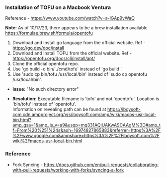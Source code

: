 ### Installation of TOFU on a Macbook Ventura
Reference - https://www.youtube.com/watch?v=a-lGAp9vWaQ   

**Note:** As of 10/17/23, there appears to be a brew installation available - https://formulae.brew.sh/formula/opentofu

1. Download and Install go language from the official website. Ref - https://go.dev/doc/install
2. Download and Install TOFU from the official website. Ref - https://opentofu.org/docs/cli/install/apt/
3. Clone the official opentofu repo.
4. Use 'go build -o bin/ ./cmd/tofu' instead of 'go build .'
5. Use 'sudo cp bin/tofu /usr/local/bin' instead of 'sudo cp opentofu /usr/local/bin'.
- **Issue:** "No such directory error" 

- **Resolution:** Executable filename is 'tofo' and not 'opentofu'. Location is 'bin/tofu' instead of 'opentofu'.    
Information on revealing path can be found at https://iboysoft-com.cdn.ampproject.org/v/s/iboysoft.com/amp/wiki/macos-usr-local-bin.html?amp_gsa=1&amp_js_v=a9&usqp=mq331AQIUAKwASCAAgM%3D#amp_tf=From%20%251%24s&aoh=16974827865883&referrer=https%3A%2F%2Fwww.google.com&ampshare=https%3A%2F%2Fiboysoft.com%2Fwiki%2Fmacos-usr-local-bin.html

### Reference
- Fork Syncing - https://docs.github.com/en/pull-requests/collaborating-with-pull-requests/working-with-forks/syncing-a-fork
